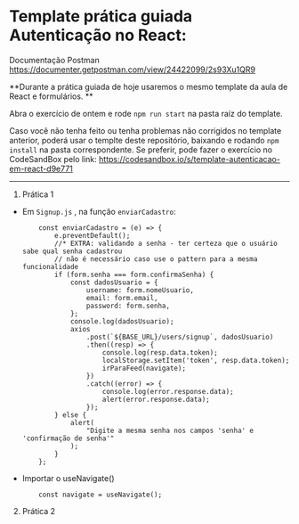 # Template prática guiada Autenticação no React:

Documentação Postman https://documenter.getpostman.com/view/24422099/2s93Xu1QR9

**Durante a prática guiada de hoje usaremos o mesmo template da aula de React e formulários.
**

Abra o exercício de ontem e rode `npm run start` na pasta raíz do template.

Caso você não tenha feito ou tenha problemas não corrigidos no template anterior, poderá usar o templte deste repositório, baixando e rodando `npm install` na pasta correspondente. Se preferir, pode fazer o exercício no CodeSandBox pelo link: https://codesandbox.io/s/template-autenticacao-em-react-d9e771

---

1. Prática 1

-   Em `Signup.js` , na função `enviarCadastro`:

    ```
        const enviarCadastro = (e) => {
            e.preventDefault();
            //* EXTRA: validando a senha - ter certeza que o usuário sabe qual senha cadastrou
            // não é necessário caso use o pattern para a mesma funcionalidade
            if (form.senha === form.confirmaSenha) {
                const dadosUsuario = {
                    username: form.nomeUsuario,
                    email: form.email,
                    password: form.senha,
                };
                console.log(dadosUsuario);
                axios
                    .post(`${BASE_URL}/users/signup`, dadosUsuario)
                    .then((resp) => {
                        console.log(resp.data.token);
                        localStorage.setItem('token', resp.data.token);
                        irParaFeed(navigate);
                    })
                    .catch((error) => {
                        console.log(error.response.data);
                        alert(error.response.data);
                    });
            } else {
                alert(
                    "Digite a mesma senha nos campos 'senha' e 'confirmação de senha'"
                );
            }
        };
    ```

-   Importar o useNavigate()

    ```
        const navigate = useNavigate();
    ```

2. Prática 2
